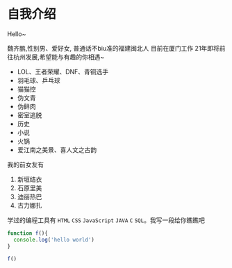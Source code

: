 # 自我介绍

Hello~

魏齐鹏,性别男、爱好女, 普通话不biu准的福建闽北人
目前在厦门工作
21年即将前往杭州发展,希望能与有趣的你相遇~ 

* LOL、王者荣耀、DNF、青铜选手
* 羽毛球、乒乓球
* 猫猫控
* 伪文青
* 伪鲜肉
* 密室逃脱
* 历史
* 小说
* 火锅
* 爱江南之美景、喜人文之古韵

我的前女友有

1. 新垣结衣
2. 石原里美
3. 迪丽热巴
4. 古力娜扎

学过的编程工具有 `HTML` `CSS` `JavaScript` `JAVA` `C` `SQL`。我写一段给你瞧瞧吧

```javascript
function f(){
  console.log('hello world')
}

f()
```

